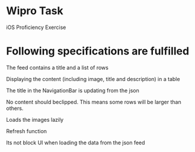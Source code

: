 # Wipro Task
iOS Proficiency Exercise

# Following specifications are fulfilled
The feed contains a title and a list of rows

Displaying the content (including image, title and description) in a table

The title in the NavigationBar is updating from the json

No content should beclipped. This means some rows will be larger than others.

Loads the images lazily

Refresh function

Its not block UI when loading the data from the json feed
